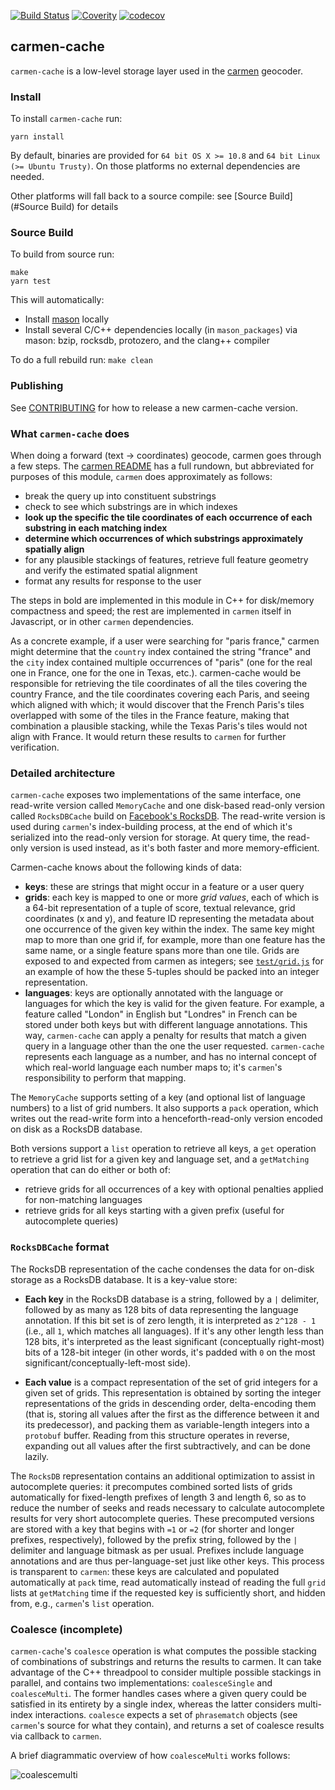 [![Build Status](https://travis-ci.org/mapbox/carmen-cache.svg?branch=master)](https://travis-ci.org/mapbox/carmen-cache)
[![Coverity](https://scan.coverity.com/projects/5667/badge.svg)](https://scan.coverity.com/projects/5667)
[![codecov](https://codecov.io/gh/mapbox/carmen-cache/branch/master/graph/badge.svg)](https://codecov.io/gh/mapbox/carmen-cache)

carmen-cache
------------

`carmen-cache` is a low-level storage layer used in the [carmen](https://github.com/mapbox/carmen) geocoder.

### Install

To install `carmen-cache` run:

```
yarn install
```

By default, binaries are provided for `64 bit OS X >= 10.8` and `64 bit Linux (>= Ubuntu Trusty)`. On those platforms no external dependencies are needed.

Other platforms will fall back to a source compile: see [Source Build](#Source Build) for details

### Source Build

To build from source run:

```
make
yarn test
```

This will automatically:

  - Install [mason](https://github.com/mapbox/mason/) locally
  - Install several C/C++ dependencies locally (in `mason_packages`) via mason: bzip, rocksdb, protozero, and the clang++ compiler

To do a full rebuild run: `make clean`

### Publishing

See [CONTRIBUTING](CONTRIBUTING.md) for how to release a new carmen-cache version.

### What `carmen-cache` does

When doing a forward (text -> coordinates) geocode, carmen goes through a few steps. The [carmen README](https://github.com/mapbox/carmen/blob/master/README.md) has a full rundown, but abbreviated for purposes of this module, `carmen` does approximately as follows:
* break the query up into constituent substrings
* check to see which substrings are in which indexes
* **look up the specific the tile coordinates of each occurrence of each substring in each matching index**
* **determine which occurrences of which substrings approximately spatially align**
* for any plausible stackings of features, retrieve full feature geometry and verify the estimated spatial alignment
* format any results for response to the user

The steps in bold are implemented in this module in C++ for disk/memory compactness and speed; the rest are implemented in `carmen` itself in Javascript, or in other `carmen` dependencies.

As a concrete example, if a user were searching for "paris france," carmen might determine that the `country` index contained the string "france" and the `city` index contained multiple occurrences of "paris" (one for the real one in France, one for the one in Texas, etc.). carmen-cache would be responsible for retrieving the tile coordinates of all the tiles covering the country France, and the tile coordinates covering each Paris, and seeing which aligned with which; it would discover that the French Paris's tiles overlapped with some of the tiles in the France feature, making that combination a plausible stacking, while the Texas Paris's tiles would not align with France. It would return these results to `carmen` for further verification.

### Detailed architecture

`carmen-cache` exposes two implementations of the same interface, one read-write version called `MemoryCache` and one disk-based read-only version called `RocksDBCache` build on [Facebook's RocksDB](https://github.com/facebook/rocksdb). The read-write version is used during `carmen`'s index-building process, at the end of which it's serialized into the read-only version for storage. At query time, the read-only version is used instead, as it's both faster and more memory-efficient.

Carmen-cache knows about the following kinds of data:
* **keys**: these are strings that might occur in a feature or a user query
* **grids**: each key is mapped to one or more *grid values*, each of which is a 64-bit representation of a tuple of score, textual relevance, grid coordinates (x and y), and feature ID representing the metadata about one occurrence of the given key within the index. The same key might map to more than one grid if, for example, more than one feature has the same name, or a single feature spans more than one tile. Grids are exposed to and expected from carmen as integers; see [`test/grid.js`](./test/grid.js) for an example of how the these 5-tuples should be packed into an integer representation.
* **languages**: keys are optionally annotated with the language or languages for which the key is valid for the given feature. For example, a feature called "London" in English but "Londres" in French can be stored under both keys but with different language annotations. This way, `carmen-cache` can apply a penalty for results that match a given query in a language other than the one the user requested. `carmen-cache` represents each language as a number, and has no internal concept of which real-world language each number maps to; it's `carmen`'s responsibility to perform that mapping.

The `MemoryCache` supports setting of a key (and optional list of language numbers) to a list of grid numbers. It also supports a `pack` operation, which writes out the read-write form into a henceforth-read-only version encoded on disk as a RocksDB database.

Both versions support a `list` operation to retrieve all keys, a `get` operation to retrieve a grid list for a given key and language set, and a `getMatching` operation that can do either or both of:
* retrieve grids for all occurrences of a key with optional penalties applied for non-matching languages
* retrieve grids for all keys starting with a given prefix (useful for autocomplete queries)

### `RocksDBCache` format

The RocksDB representation of the cache condenses the data for on-disk storage as a RocksDB database. It is a key-value store:

* **Each key** in the RocksDB database is a string, followed by a `|` delimiter, followed by as many as 128 bits of data representing the language annotation. If this bit set is of zero length, it is interpreted as `2^128 - 1` (i.e., all `1`, which matches all languages). If it's any other length less than 128 bits, it's interpreted as the least significant (conceptually right-most) bits of a 128-bit integer (in other words, it's padded with `0` on the most significant/conceptually-left-most side).

* **Each value** is a compact representation of the set of grid integers for a given set of grids. This representation is obtained by sorting the integer representations of the grids in descending order, delta-encoding them (that is, storing all values after the first as the difference between it and its predecessor), and packing them as variable-length integers into a `protobuf` buffer. Reading from this structure operates in reverse, expanding out all values after the first subtractively, and can be done lazily.

The `RocksDB` representation contains an additional optimization to assist in autocomplete queries: it precomputes combined sorted lists of grids automatically for fixed-length prefixes of length 3 and length 6, so as to reduce the number of seeks and reads necessary to calculate autocomplete results for very short autocomplete queries. These precomputed versions are stored with a key that begins with `=1` or `=2` (for shorter and longer prefixes, respectively), followed by the prefix string, followed by the `|` delimiter and language bitmask as per usual. Prefixes include language annotations and are thus per-language-set just like other keys. This process is transparent to `carmen`: these keys are calculated and populated automatically at `pack` time, read automatically instead of reading the full `grid` lists at `getMatching` time if the requested key is sufficiently short, and hidden from, e.g., `carmen`'s `list` operation.

### Coalesce (incomplete)

`carmen-cache`'s `coalesce` operation is what computes the possible stacking of combinations of substrings and returns the results to carmen. It can take advantage of the C++ threadpool to consider multiple possible stackings in parallel, and contains two implementations: `coalesceSingle` and `coalesceMulti`. The former handles cases where a given query could be satisfied in its entirety by a single index, whereas the latter considers multi-index interactions. `coalesce` expects a set of `phrasematch` objects (see `carmen`'s source for what they contain), and returns a set of coalesce results via callback to `carmen`.

A brief diagrammatic overview of how `coalesceMulti` works follows:

![coalescemulti](https://cloud.githubusercontent.com/assets/83384/21327650/3588be54-c5fe-11e6-894e-cdaa68ecfa5f.jpg)
